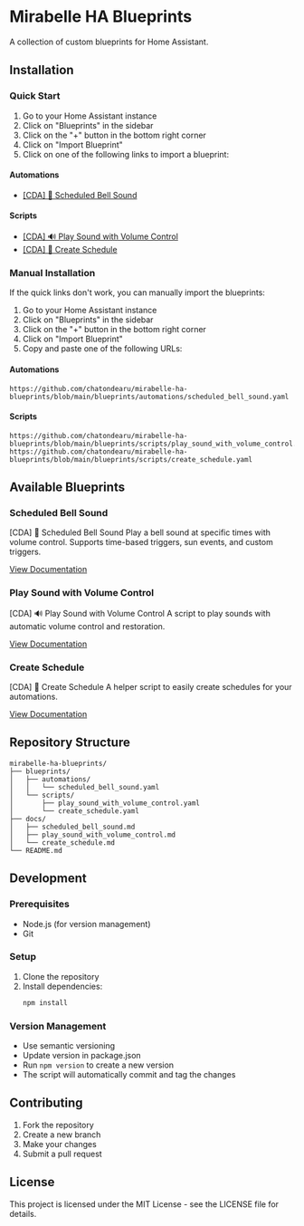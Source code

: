 # Mirabelle HA Blueprints

A collection of custom blueprints for Home Assistant.

## Installation

### Quick Start

1. Go to your Home Assistant instance
2. Click on "Blueprints" in the sidebar
3. Click on the "+" button in the bottom right corner
4. Click on "Import Blueprint"
5. Click on one of the following links to import a blueprint:

#### Automations
- [[CDA] 🔔 Scheduled Bell Sound](https://my.home-assistant.io/redirect/blueprint_import/?blueprint_url=https%3A%2F%2Fgithub.com%2Fchatondearu%2Fmirabelle-ha-blueprints%2Fblob%2Fmain%2Fblueprints%2Fautomations%2Fscheduled_bell_sound.yaml)

#### Scripts
- [[CDA] 🔊 Play Sound with Volume Control](https://my.home-assistant.io/redirect/blueprint_import/?blueprint_url=https%3A%2F%2Fgithub.com%2Fchatondearu%2Fmirabelle-ha-blueprints%2Fblob%2Fmain%2Fblueprints%2Fscripts%2Fplay_sound_with_volume_control.yaml)
- [[CDA] 📅 Create Schedule](https://my.home-assistant.io/redirect/blueprint_import/?blueprint_url=https%3A%2F%2Fgithub.com%2Fchatondearu%2Fmirabelle-ha-blueprints%2Fblob%2Fmain%2Fblueprints%2Fscripts%2Fcreate_schedule.yaml)

### Manual Installation

If the quick links don't work, you can manually import the blueprints:

1. Go to your Home Assistant instance
2. Click on "Blueprints" in the sidebar
3. Click on the "+" button in the bottom right corner
4. Click on "Import Blueprint"
5. Copy and paste one of the following URLs:

#### Automations
```
https://github.com/chatondearu/mirabelle-ha-blueprints/blob/main/blueprints/automations/scheduled_bell_sound.yaml
```

#### Scripts
```
https://github.com/chatondearu/mirabelle-ha-blueprints/blob/main/blueprints/scripts/play_sound_with_volume_control.yaml
https://github.com/chatondearu/mirabelle-ha-blueprints/blob/main/blueprints/scripts/create_schedule.yaml
```

## Available Blueprints

### Scheduled Bell Sound
[CDA] 🔔 Scheduled Bell Sound
Play a bell sound at specific times with volume control. Supports time-based triggers, sun events, and custom triggers.

[View Documentation](docs/scheduled_bell_sound.md)

### Play Sound with Volume Control
[CDA] 🔊 Play Sound with Volume Control
A script to play sounds with automatic volume control and restoration.

[View Documentation](docs/play_sound_with_volume_control.md)

### Create Schedule
[CDA] 📅 Create Schedule
A helper script to easily create schedules for your automations.

[View Documentation](docs/create_schedule.md)

## Repository Structure

```
mirabelle-ha-blueprints/
├── blueprints/
│   ├── automations/
│   │   └── scheduled_bell_sound.yaml
│   └── scripts/
│       ├── play_sound_with_volume_control.yaml
│       └── create_schedule.yaml
├── docs/
│   ├── scheduled_bell_sound.md
│   ├── play_sound_with_volume_control.md
│   └── create_schedule.md
└── README.md
```

## Development

### Prerequisites
- Node.js (for version management)
- Git

### Setup
1. Clone the repository
2. Install dependencies:
   ```bash
   npm install
   ```

### Version Management
- Use semantic versioning
- Update version in package.json
- Run `npm version` to create a new version
- The script will automatically commit and tag the changes

## Contributing

1. Fork the repository
2. Create a new branch
3. Make your changes
4. Submit a pull request

## License

This project is licensed under the MIT License - see the LICENSE file for details. 